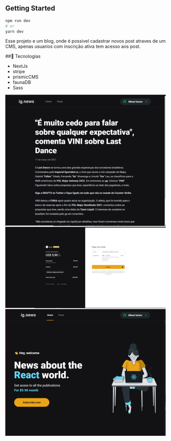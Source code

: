 

## Getting Started


```bash
npm run dev
# or
yarn dev
```

Esse projeto e um blog, onde é possivel cadastrar novos post atraves de um CMS, apenas usuarios com inscrição ativa tem acesso aos post.

##🚀 Tecnologias
* NextJs
* stripe
* prismicCMS
* faunaDB
* Sass


<img src="./public/images/post-ignews.PNG" alt="">
<img src="./public/images/checkout-stripe.PNG" >
 <img src="./public/images/home-ignews.PNG" alt=""> 
